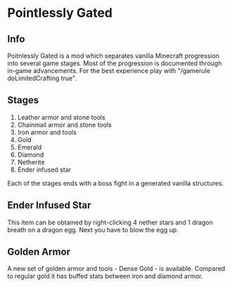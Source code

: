 # Pointlessly Gated

## Info
Poitnlessly Gated is a mod which separates vanilla Minecraft progression into several game stages. Most of the progression is documented through in-game advancements. For the best experience play with "/gamerule doLimitedCrafting true".

## Stages
1. Leather armor and stone tools
2. Chainmail armor and stone tools
3. Iron armor and tools
4. Gold
5. Emerald
6. Diamond
7. Netherite
8. Ender infused star

Each of the stages ends with a boss fight in a generated vanilla structures.

## Ender Infused Star
This item can be obtained by right-clicking 4 nether stars and 1 dragon breath on a dragon egg. Next you have to blow the egg up.

## Golden Armor
A new set of golden armor and tools - Dense Gold - is available. Compared to regular gold it has buffed stats between iron and diamond armor.
